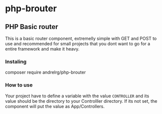 # php-brouter

## PHP Basic router
This is a basic router component, extremelly simple with GET and POST to use and recommended for small projects that you dont want to go for a entire framework and make it heavy.

### Instaling
composer require andrelrg/php-brouter

### How to use
Your project have to define a variable with the value `CONTROLLER` and its value should be the directory to your Controlller directory. If its not set, the component will put the value as App/Controllers.
<br>
